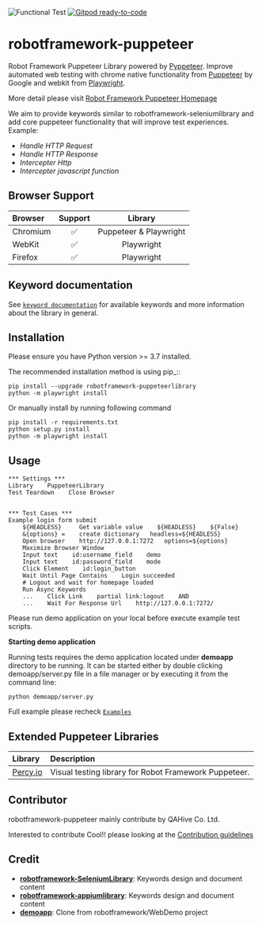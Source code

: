 ![Functional Test](https://github.com/qahive/robotframework-puppeteer/workflows/Python%20package/badge.svg)
[![Gitpod ready-to-code](https://img.shields.io/badge/Gitpod-ready--to--code-blue?logo=gitpod)](https://gitpod.io/#https://github.com/qahive/robotframework-puppeteer)

# robotframework-puppeteer
Robot Framework Puppeteer Library powered by [Pyppeteer](https://github.com/pyppeteer/pyppeteer). 
Improve automated web testing with chrome native functionality from [Puppeteer](https://github.com/puppeteer/puppeteer) by Google and webkit from [Playwright](https://github.com/microsoft/playwright-python).

More detail please visit [Robot Framework Puppeteer Homepage](https://qahive.github.io/robotframework-puppeteer.github.io/)

We aim to provide keywords similar to robotframework-seleniumlibrary and add core puppeteer functionality that will improve test experiences.
Example: 
- _Handle HTTP Request_
- _Handle HTTP Response_ 
- _Intercepter Http_
- _Intercepter javascript function_


Browser Support
---------------------

| Browser  | Support | Library               |
| :--- | :---: | :---:|
| Chromium | ✅     | Puppeteer & Playwright | 
| WebKit   | ✅     | Playwright             | 
| Firefox  | ✅     | Playwright             | 


Keyword documentation
---------------------
See [`keyword documentation`](https://qahive.github.io/robotframework-puppeteer/PuppeteerLibrary.html) for available keywords and more information about the library in general.



Installation
------------
Please ensure you have Python version >= 3.7 installed.

The recommended installation method is using pip_::

    pip install --upgrade robotframework-puppeteerlibrary
    python -m playwright install
    
Or manually install by running following command
    
    pip install -r requirements.txt
    python setup.py install
    python -m playwright install


Usage
------------

    *** Settings ***
    Library    PuppeteerLibrary
    Test Teardown    Close Browser
    
    
    *** Test Cases ***
    Example login form submit
        ${HEADLESS}     Get variable value    ${HEADLESS}    ${False}
        &{options} =    create dictionary   headless=${HEADLESS}
        Open browser    http://127.0.0.1:7272   options=${options}
        Maximize Browser Window
        Input text    id:username_field    demo
        Input text    id:password_field    mode
        Click Element    id:login_button
        Wait Until Page Contains    Login succeeded
        # Logout and wait for homepage loaded
        Run Async Keywords
        ...    Click Link    partial link:logout    AND
        ...    Wait For Response Url    http://127.0.0.1:7272/
        
Please run demo application on your local before execute example test scripts.
        
**Starting demo application**

Running tests requires the demo application located under **demoapp** directory to be running. 
It can be started either by double clicking demoapp/server.py file in a file manager or by executing it from the command line:
    
    python demoapp/server.py

Full example please recheck [`Examples`](https://github.com/qahive/robotframework-puppeteer/tree/master/Examples)

Extended Puppeteer Libraries
------------

| Library        | Description |
| :---           | :---        |
| [Percy.io](https://github.com/qahive/robotframework-puppeteer-percy)  | Visual testing library for Robot Framework Puppeteer. |

Contributor
------------
robotframework-puppeteer mainly contribute by QAHive Co. Ltd.

Interested to contribute Cool!! please looking at the [Contribution guidelines](https://github.com/qahive/robotframework-puppeteer/blob/master/contributing.md)

Credit
------
  - [**robotframework-SeleniumLibrary**](https://github.com/robotframework/SeleniumLibrary): Keywords design and document content
  - [**robotframework-appiumlibrary**](https://github.com/serhatbolsu/robotframework-appiumlibrary): Keywords design and document content
  - [**demoapp**](https://github.com/robotframework/WebDemo): Clone from robotframework/WebDemo project
